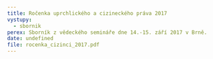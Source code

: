 ```yaml
---
title: Ročenka uprchlického a cizineckého práva 2017
vystupy:
  - sbornik
perex: Sborník z vědeckého semináře dne 14.-15. září 2017 v Brně.
date: undefined
file: rocenka_cizinci_2017.pdf
---
```

